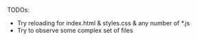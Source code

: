 TODOs:
 - Try reloading for index.html & styles.css & any number of *.js
 - Try to observe some complex set of files
